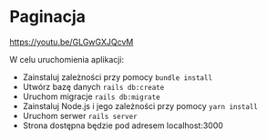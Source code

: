 # Paginacja

https://youtu.be/GLGwGXJQcvM

W celu uruchomienia aplikacji:
  - Zainstaluj zależności przy pomocy `bundle install`
  - Utwórz bazę danych `rails db:create`
  - Uruchom migracje `rails db:migrate`
  - Zainstaluj Node.js i jego zależności przy pomocy `yarn install`
  - Uruchom serwer `rails server`
  - Strona dostępna będzie pod adresem localhost:3000
  
